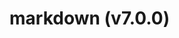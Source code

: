 # markdown (v7.0.0)



<!-- Generated by documentation.js. Update this documentation by updating the source code. -->

